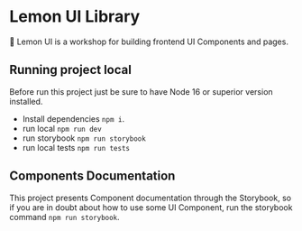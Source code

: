# Lemon UI Library

:lemon: Lemon UI is a workshop for building frontend UI Components and pages.

## Running project local
Before run this project just be sure to have Node 16 or superior version installed. 
- Install dependencies `npm i`.
- run local `npm run dev`
- run storybook `npm run storybook`
- run local tests `npm run tests`


## Components Documentation
This project presents Component documentation through the Storybook, so if you are in doubt about how to use some UI Component, run the storybook command `npm run storybook`.